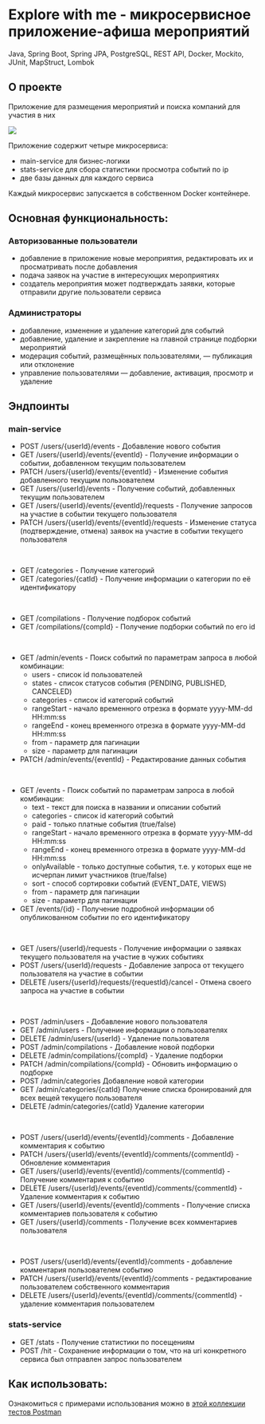 # Explore with me - микросервисное приложение-афиша мероприятий
Java, Spring Boot, Spring JPA, PostgreSQL, REST API, Docker, Mockito, JUnit, MapStruct, Lombok

## О проекте
Приложение для размещения мероприятий и поиска компаний для участия в них

![](https://pictures.s3.yandex.net/resources/S19_09-2_1674558748.png)

Приложение содержит четыре микросервиса: 
- main-service для бизнес-логики
- stats-service для сбора статистики просмотра событий по ip 
- две базы данных для каждого сервиса
  
Каждый микросервис запускается в собственном Docker контейнере.

## Основная функциональность: 

### Авторизованные пользователи 
- добавление в приложение новые мероприятия, редактировать их и просматривать после добавления
- подача заявок на участие в интересующих мероприятиях
- создатель мероприятия может подтверждать заявки, которые отправили другие пользователи сервиса

### Администраторы
- добавление, изменение и удаление категорий для событий
- добавление, удаление и закрепление на главной странице подборки мероприятий
- модерация событий, размещённых пользователями, — публикация или отклонение
- управление пользователями — добавление, активация, просмотр и удаление

## Эндпоинты

### main-service 

- POST /users/{userId}/events - Добавление нового события
- GET /users/{userId}/events/{eventId} - Получение информации о событии, добавленном текущим пользователем
- PATCH /users/{userId}/events/{eventId} - Изменение события добавленного текущим пользователем
- GET /users/{userId}/events - Получение событий, добавленных текущим пользователем
- GET /users/{userId}/events/{eventId}/requests - Получение запросов на участие в событии текущего пользователя
- PATCH /users/{userId}/events/{eventId}/requests - Изменение статуса (подтверждение, отмена) заявок на участие в событии текущего пользователя
<br>

- GET /categories - Получение категорий
- GET /categories/{catId} - Получение информации о категории по её идентификатору
<br>

- GET /compilations - Получение подборок событий
- GET /compilations/{compId} - Получение подборки событий по его id
<br>

- GET /admin/events - Поиск событий по параметрам запроса в любой комбинации:
    - users - список id пользователей
    - states - список статусов события (PENDING, PUBLISHED, CANCELED)
    - categories - список id категорий событий
    - rangeStart - начало временного отрезка в формате yyyy-MM-dd HH:mm:ss
    - rangeEnd - конец временного отрезка в формате yyyy-MM-dd HH:mm:ss
    - from - параметр для пагинации
    - size - параметр для пагинации
- PATCH /admin/events/{eventId} - Редактирование данных события 
<br>

- GET /events - Поиск событий по параметрам запроса в любой комбинации:
    - text - текст для поиска в названии и описании событий
    - categories - список id категорий событий
    - paid - только платные события (true/false)
    - rangeStart - начало временного отрезка в формате yyyy-MM-dd HH:mm:ss
    - rangeEnd - конец временного отрезка в формате yyyy-MM-dd HH:mm:ss
    - onlyAvailable - только доступные события, т.е. у которых еще не исчерпан лимит участников (true/false)
    - sort - способ сортировки событий (EVENT_DATE, VIEWS)
    - from - параметр для пагинации
    - size - параметр для пагинации
- GET /events/{id} - Получение подробной информации об опубликованном событии по его идентификатору
<br>

- GET /users/{userId}/requests - Получение информации о заявках текущего пользователя на участие в чужих событиях
- POST /users/{userId}/requests - Добавление запроса от текущего пользователя на участие в событии
- DELETE /users/{userId}/requests/{requestId}/cancel - Отмена своего запроса на участие в событии
<br>

- POST /admin/users - Добавление нового пользователя
- GET /admin/users - Получение информации о пользователях
- DELETE /admin/users/{userId} - Удаление пользователя
- POST /admin/compilations - Добавление новой подборки
- DELETE /admin/compilations/{compId} - Удаление подборки
- PATCH /admin/compilations/{compId} - Обновить информацию о подборке
- POST /admin/categories Добавление новой категории
- GET /admin/categories/{catId} Получение списка бронирований для всех вещей текущего пользователя
- DELETE /admin/categories/{catId} Удаление категории
<br>

- POST /users/{userId}/events/{eventId}/comments - Добавление комментария к событию
- PATCH /users/{userId}/events/{eventId}/comments/{commentId} - Обновление комментария 
- GET /users/{userId}/events/{eventId}/comments/{commentId} - Получение комментария к событию
- DELETE /users/{userId}/events/{eventId}/comments/{commentId} - Удаление комментария к событию
- GET /users/{userId}/events/{eventId}/comments - Получение списка комментариев пользователя к событию
- GET /users/{userId}/comments - Получение всех комментариев пользователя
<br>

- POST /users/{userId}/events/{eventId}/comments - добавление комментария пользователем событию
- PATCH /users/{userId}/events/{eventId}/comments - редактирование пользователем собственного комментария
- DELETE /users/{userId}/events/{eventId}/comments/{commentId} - удаление комментария пользователем

### stats-service 

- GET /stats - Получение статистики по посещениям
- POST /hit - Сохранение информации о том, что на uri конкретного сервиса был отправлен запрос пользователем

## Как использовать:
Ознакомиться с примерами использования можно в [этой коллекции тестов Postman](https://github.com/yandex-praktikum/java-explore-with-me/tree/main_svc/postman)


